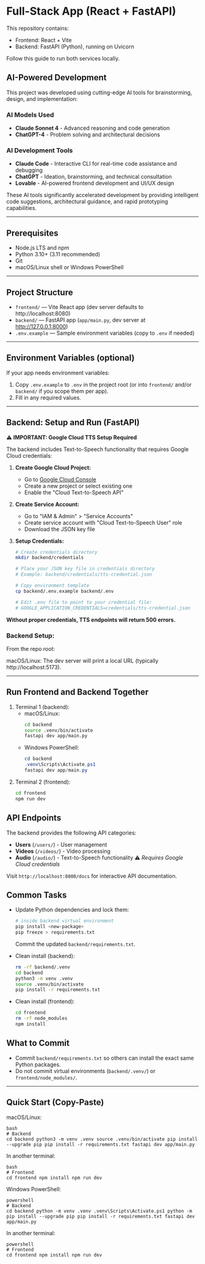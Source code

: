 # Full-Stack App (React + FastAPI)

This repository contains:
- Frontend: React + Vite
- Backend: FastAPI (Python), running on Uvicorn

Follow this guide to run both services locally.

## AI-Powered Development

This project was developed using cutting-edge AI tools for brainstorming, design, and implementation:

### AI Models Used
- **Claude Sonnet 4** - Advanced reasoning and code generation
- **ChatGPT-4** - Problem solving and architectural decisions

### AI Development Tools
- **Claude Code** - Interactive CLI for real-time code assistance and debugging
- **ChatGPT** - Ideation, brainstorming, and technical consultation  
- **Lovable** - AI-powered frontend development and UI/UX design

These AI tools significantly accelerated development by providing intelligent code suggestions, architectural guidance, and rapid prototyping capabilities.

---

## Prerequisites

- Node.js LTS and npm
- Python 3.10+ (3.11 recommended)
- Git
- macOS/Linux shell or Windows PowerShell

---

## Project Structure

- `frontend/` — Vite React app (dev server defaults to http://localhost:8080)
- `backend/` — FastAPI app (`app/main.py`, dev server at http://127.0.0.1:8000)
- `.env.example` — Sample environment variables (copy to `.env` if needed)
---

## Environment Variables (optional)

If your app needs environment variables:
1. Copy `.env.example` to `.env` in the project root (or into `frontend/` and/or `backend/` if you scope them per app).
2. Fill in any required values.
---

## Backend: Setup and Run (FastAPI)

⚠️ **IMPORTANT: Google Cloud TTS Setup Required**

The backend includes Text-to-Speech functionality that requires Google Cloud credentials:

1. **Create Google Cloud Project:**
   - Go to [Google Cloud Console](https://console.cloud.google.com/)
   - Create a new project or select existing one
   - Enable the "Cloud Text-to-Speech API"

2. **Create Service Account:**
   - Go to "IAM & Admin" > "Service Accounts"
   - Create service account with "Cloud Text-to-Speech User" role
   - Download the JSON key file

3. **Setup Credentials:**
   ```bash
   # Create credentials directory
   mkdir backend/credentials
   
   # Place your JSON key file in credentials directory
   # Example: backend/credentials/tts-credential.json
   
   # Copy environment template
   cp backend/.env.example backend/.env
   
   # Edit .env file to point to your credential file:
   # GOOGLE_APPLICATION_CREDENTIALS=credentials/tts-credential.json
   ```

**Without proper credentials, TTS endpoints will return 500 errors.**

### Backend Setup:

From the repo root:

macOS/Linux:
The dev server will print a local URL (typically http://localhost:5173).

---

## Run Frontend and Backend Together

1. Terminal 1 (backend):
   - macOS/Linux:
     ```bash
     cd backend
     source .venv/bin/activate
     fastapi dev app/main.py
     ```
   - Windows PowerShell:
     ```powershell
     cd backend
     .venv\Scripts\Activate.ps1
     fastapi dev app/main.py
     ```
2. Terminal 2 (frontend):
   ```bash
   cd frontend
   npm run dev
   ```

## API Endpoints

The backend provides the following API categories:

- **Users** (`/users/`) - User management
- **Videos** (`/videos/`) - Video processing 
- **Audio** (`/audio/`) - Text-to-Speech functionality ⚠️ *Requires Google Cloud credentials*

Visit `http://localhost:8000/docs` for interactive API documentation.

## Common Tasks
- Update Python dependencies and lock them:
  ```bash
  # inside backend virtual environment
  pip install <new-package>
  pip freeze > requirements.txt
  ```
  Commit the updated `backend/requirements.txt`.

- Clean install (backend):
  ```bash
  rm -rf backend/.venv
  cd backend
  python3 -m venv .venv
  source .venv/bin/activate
  pip install -r requirements.txt
  ```

- Clean install (frontend):
  ```bash
  cd frontend
  rm -rf node_modules
  npm install
  ```

## What to Commit

- Commit `backend/requirements.txt` so others can install the exact same Python packages.
- Do not commit virtual environments (`backend/.venv/`) or `frontend/node_modules/`.

---

## Quick Start (Copy-Paste)
macOS/Linux:
```
bash
# Backend
cd backend python3 -m venv .venv source .venv/bin/activate pip install --upgrade pip pip install -r requirements.txt fastapi dev app/main.py
``` 

In another terminal:
```
bash
# Frontend
cd frontend npm install npm run dev
``` 

Windows PowerShell:
```
powershell
# Backend
cd backend python -m venv .venv .venv\Scripts\Activate.ps1 python -m pip install --upgrade pip pip install -r requirements.txt fastapi dev app/main.py
``` 

In another terminal:
```
powershell
# Frontend
cd frontend npm install npm run dev
